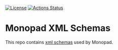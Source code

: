 [![License](https://img.shields.io/badge/License-Apache_2.0-blue.svg)](https://opensource.org/licenses/Apache-2.0)
[![Actions Status](https://github.com/monopad/monopad-xml/workflows/validate-schema/badge.svg)](https://github.com/monopad/monopad-xml/actions)

#  Monopad XML Schemas

This repo contains [xml schemas](https://www.w3.org/XML/Schema.html) used by Monopad.
